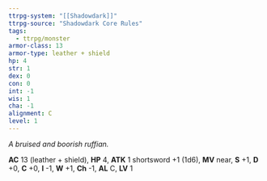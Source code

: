 ```yaml
---
ttrpg-system: "[[Shadowdark]]"
ttrpg-source: "Shadowdark Core Rules"
tags:
  - ttrpg/monster
armor-class: 13
armor-type: leather + shield
hp: 4
str: 1
dex: 0
con: 0
int: -1
wis: 1
cha: -1
alignment: C
level: 1
---
```


_A bruised and boorish ruffian._

**AC** 13 (leather + shield), **HP** 4, **ATK** 1 shortsword +1 (1d6), **MV** near, **S** +1, **D** +0, **C** +0, **I** -1, **W** +1, **Ch** -1, **AL** C, **LV** 1


